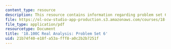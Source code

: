 ```yaml
---
content_type: resource
description: This resource contains information regarding problem set 6.
file: https://ol-ocw-studio-app-production.s3.amazonaws.com/courses/18-100c-real-analysis-fall-2012/21b74f40e18fa53afff8a0c2b2b7251f_MIT18_100CF12_ps6.pdf
file_type: application/pdf
resourcetype: Document
title: '18.100C Real Analysis: Problem Set 6'
uid: 21b74f40-e18f-a53a-fff8-a0c2b2b7251f
---
```

